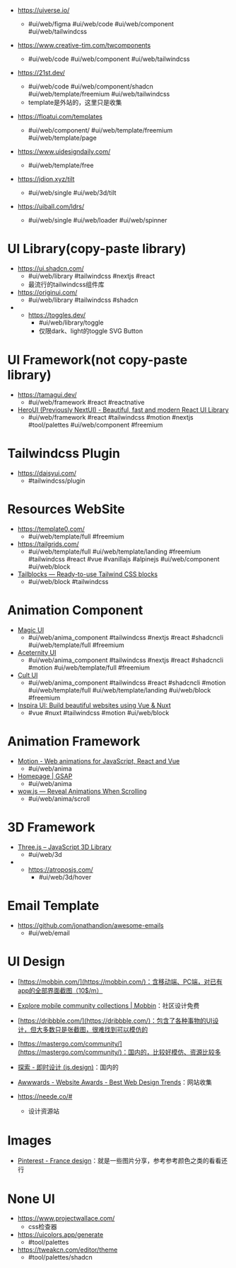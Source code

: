 - https://uiverse.io/
	- #ui/web/figma #ui/web/code #ui/web/component #ui/web/tailwindcss
- https://www.creative-tim.com/twcomponents
	- #ui/web/code #ui/web/component #ui/web/tailwindcss
- https://21st.dev/
	- #ui/web/code #ui/web/component/shadcn #ui/web/template/freemium #ui/web/tailwindcss
	- template是外站的，这里只是收集
- https://floatui.com/templates
	- #ui/web/component/ #ui/web/template/freemium #ui/web/template/page
- https://www.uidesigndaily.com/
	- #ui/web/template/free

- https://jdion.xyz/tilt
	- #ui/web/single #ui/web/3d/tilt
- https://uiball.com/ldrs/
	- #ui/web/single #ui/web/loader #ui/web/spinner 



# UI Library(copy-paste library)
- https://ui.shadcn.com/
	- #ui/web/library #tailwindcss #nextjs #react
	- 最流行的tailwindcss组件库
- https://originui.com/
	- #ui/web/library #tailwindcss #shadcn	
- - https://toggles.dev/
	- #ui/web/library/toggle 
	- 仅限dark、light的toggle SVG Button

# UI Framework(not copy-paste library)
- https://tamagui.dev/
	- #ui/web/framework #react #reactnative 
- [HeroUI (Previously NextUI) - Beautiful, fast and modern React UI Library](https://www.heroui.com/)
	- #ui/web/framework  #react #tailwindcss #motion #nextjs #tool/palettes #ui/web/component #freemium 



# Tailwindcss Plugin
- https://daisyui.com/
	- #tailwindcss/plugin 

# Resources WebSite
- https://template0.com/
	- #ui/web/template/full  #freemium
- https://tailgrids.com/
	- #ui/web/template/full #ui/web/template/landing #freemium #tailwindcss #react #vue #vanillajs #alpinejs #ui/web/component #ui/web/block 
- [Tailblocks — Ready-to-use Tailwind CSS blocks](https://tailblocks.cc/)
	- #ui/web/block #tailwindcss 




# Animation Component
- [Magic UI](https://magicui.design/)
	- #ui/web/anima_component #tailwindcss #nextjs #react #shadcncli #ui/web/template/full  #freemium 
- [Aceternity UI](https://ui.aceternity.com/)
	-  #ui/web/anima_component #tailwindcss #nextjs #react #shadcncli #motion #ui/web/template/full #freemium 
- [Cult UI](https://www.cult-ui.com/)
	- #ui/web/anima_component #tailwindcss  #react #shadcncli #motion #ui/web/template/full #ui/web/template/landing #ui/web/block  #freemium 
- [Inspira UI: Build beautiful websites using Vue & Nuxt](https://inspira-ui.com/)
	- #vue #nuxt #tailwindcss #motion #ui/web/block 


# Animation Framework
- [Motion - Web animations for JavaScript, React and Vue](https://motion.dev/)
	- #ui/web/anima
- [Homepage | GSAP](https://gsap.com/)
	- #ui/web/anima
- [wow.js — Reveal Animations When Scrolling](https://wowjs.uk/)
	- #ui/web/anima/scroll

# 3D Framework
- [Three.js – JavaScript 3D Library](https://threejs.org/)
	- #ui/web/3d
- - https://atroposjs.com/
	-  #ui/web/3d/hover


# Email Template
- https://github.com/jonathandion/awesome-emails
	- #ui/web/email

# UI Design

- [https://mobbin.com/](https://mobbin.com/)：含移动端、PC端，对已有app的全部界面截图（10$/m）

- [Explore mobile community collections | Mobbin](https://mobbin.com/community/mobile)：社区设计免费

- [https://dribbble.com/](https://dribbble.com/)：包含了各种事物的UI设计，但大多数只是张截图，很难找到可以模仿的
- [https://mastergo.com/community/](https://mastergo.com/community/)：国内的，比较好模仿、资源比较多
- [探索 - 即时设计 (js.design)](https://js.design/community?category=explore)：国内的
- [Awwwards - Website Awards - Best Web Design Trends](https://www.awwwards.com/)：网站收集

- https://neede.co/#
	- 设计资源站

# Images

- [Pinterest - France design](https://www.pinterest.fr/ideas/design/902065567321/)：就是一些图片分享，参考参考颜色之类的看看还行

# None UI
- https://www.projectwallace.com/
	- css检查器
- https://uicolors.app/generate
	- #tool/palettes
- https://tweakcn.com/editor/theme
	- #tool/palettes/shadcn 

